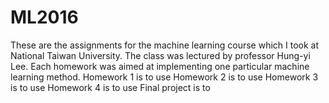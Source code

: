 # ML2016
These are the assignments for the machine learning course which I took at National Taiwan University. The class was lectured by professor Hung-yi Lee. Each homework was aimed at implementing one particular machine learning method.
Homework 1 is to use 
Homework 2 is to use
Homework 3 is to use
Homework 4 is to use
Final project is to 
